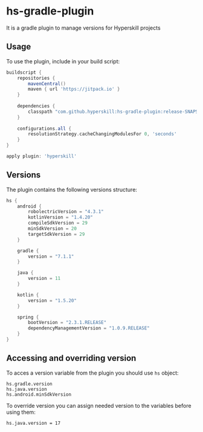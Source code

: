 # hs-gradle-plugin

It is a gradle plugin to manage versions for Hyperskill projects

## Usage

To use the plugin, include in your build script:

```gradle
buildscript {
    repositories {
        mavenCentral()
        maven { url 'https://jitpack.io' }
    }
    
    dependencies {
        classpath "com.github.hyperskill:hs-gradle-plugin:release-SNAPSHOT"
    }
    
    configurations.all {
        resolutionStrategy.cacheChangingModulesFor 0, 'seconds'
    }
}

apply plugin: 'hyperskill'
```

## Versions

The plugin contains the following versions structure:

```gradle
hs {
    android {
        robolectricVersion = "4.3.1"
        kotlinVersion = "1.4.20"
        compileSdkVersion = 29
        minSdkVersion = 20
        targetSdkVersion = 29
    }

    gradle {
        version = "7.1.1"
    }

    java {
        version = 11
    }

    kotlin {
        version = "1.5.20"
    }

    spring {
        bootVersion = "2.3.1.RELEASE"
        dependencyManagementVersion = "1.0.9.RELEASE"
    }
}
```

## Accessing and overriding version

To acces a version variable from the plugin you should use `hs` object:

```
hs.gradle.version
hs.java.version
hs.android.minSdkVersion
```

To override version you can assign needed version to the variables before using them:

```
hs.java.version = 17
```
